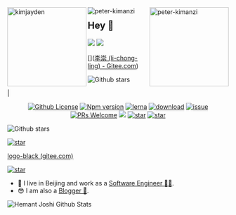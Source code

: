 <div><img height="180em" align="left" src="https://github-readme-stats.vercel.app/api/top-langs?username=TIX007&show_icons=true&locale=en&layout=compact" alt="kimjayden" /><img height="180em" align="right" src="https://github-readme-stats.vercel.app/api?username=TIX007&show_icons=true&locale=en" alt="peter-kimanzi" /></div>



<div><img align="left" src="https://github-readme-streak-stats.herokuapp.com/?user=TIX007&" alt="peter-kimanzi" /></div>

















## Hey 👋

[![](https://img.shields.io/badge/dynamic/json?label=%E5%BE%AE%E5%8D%9A%E5%85%B3%E6%B3%A8&query=%24.data.totalSubs&url=https%3A%2F%2Fapi.spencerwoo.com%2Fsubstats%2F%3Fsource%3Dweibo%26queryKey%3D2558497932&labelColor=e71f19&color=040000&logo=sina-weibo&longCache=true)](https://weibo.com/u/2706653655)
[![](https://img.shields.io/badge/dynamic/json?color=000000&label=GitHub&query=%24.data.totalSubs&suffix=%20followers&url=https%3A%2F%2Fapi.spencerwoo.com%2Fsubstats%2F%3Fsource%3Dgithub%26queryKey%3Dyihuaxiang)](https://github.com/TIX007)

[]([李崇 (li-chong-ling) - Gitee.com](https://gitee.com/li-chong-ling))



![Github stars](https://img.shields.io/github/stars/DWCTOD/interview.svg)

|

<p align="center"><a href="/Tencent/cloudbase-framework/blob/master/LICENSE"><img src="https://img.shields.io/badge/license-Apache--2.0-blue" alt="Github License"></a> <a href="https://www.npmjs.com/package/@cloudbase/framework-core" rel="nofollow"><img src="https://img.shields.io/npm/v/@cloudbase/framework-core" alt="Npm version"></a> <a href="https://lernajs.io/" rel="nofollow"><img src="https://img.shields.io/badge/maintained%20with-lerna-cc00ff.svg" alt="lerna"></a> <a href="https://www.npmjs.com/package/@cloudbase/cli" rel="nofollow"><img src="https://img.shields.io/npm/dw/@cloudbase/framework-core" alt="download"></a> <a href="https://github.com/Tencent/cloudbase-framework/issues"><img src="https://img.shields.io/github/issues/Tencent/cloudbase-framework" alt="issue"></a> <a href="https://github.com/Tencent/cloudbase-framework/pulls"><img alt="PRs Welcome" src="https://img.shields.io/badge/PRs-welcome-brightgreen.svg"></a> <a href="https://github.com/Tencent/cloudbase-framework/actions?query=workflow%3ABaseline-Init"><img src="https://github.com/Tencent/cloudbase-framework/workflows/Baseline-Init/badge.svg"></a> <a href='https://gitee.com/TencentCloudBase/cloudbase-framework/stargazers'><img src='https://gitee.com/TencentCloudBase/cloudbase-framework/badge/star.svg?theme=dark' alt='star'></img></a> <a href="https://github.com/Tencent/cloudbase-framework"><img alt="star" src="https://img.shields.io/github/stars/Tencent/cloudbase-framework?style=social" ></a>
</p>


![Github stars](https://img.shields.io/github/stars/DWCTOD/interview.svg)



<a href='https://https://gitee.com/li-chong-ling'><img src='https://gitee.com/TencentCloudBase/cloudbase-framework/badge/star.svg?theme=dark' alt='star'></img></a>

[logo-black (gitee.com)](https://gitee.com/static/images/logo-black.svg?t=158106664)

<a href='https://https://gitee.com/li-chong-ling'><img src='https://gitee.com/TencentCloudBase/cloudbase-framework/badge/star.svg?theme=dark' alt='star'></img></a>



- 🔭 I live in Beijing and work as a [Software Engineer 👨‍💻](). 
- 😎 I am also a [Blogger 📝](https://z.wiki).



![Hemant Joshi Github Stats](https://github-readme-stats.vercel.app/api?username=TIX007&show_icons=true&title_color=2F80ED&icon_color=F5D42F&text_color=808B96&bg_color=75DCF6&hide=["contribs"])